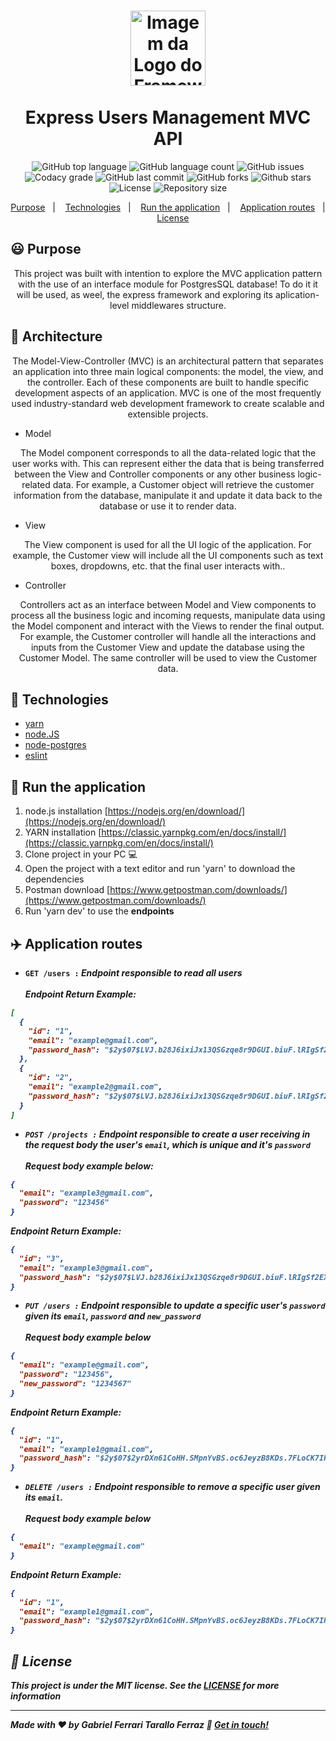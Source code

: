<h1 align="center">
  <img alt="Imagem da Logo do Framework express.js" src="https://upload.wikimedia.org/wikipedia/commons/6/64/Expressjs.png" height="120" /><br><br> Express Users Management MVC API
</h1>

<p align="center">
  <img alt="GitHub top language" src="https://img.shields.io/github/languages/top/gftf2011/express-mvc">
  
  <img alt="GitHub language count" src="https://img.shields.io/github/languages/count/gftf2011/express-mvc">
  
  <img alt="GitHub issues" src="https://img.shields.io/github/issues/gftf2011/express-mvc">

  <img alt="Codacy grade" src="https://img.shields.io/codacy/grade/57da729bfb76423189a1dd294ffdcb59">
  
  <img alt="GitHub last commit" src="https://img.shields.io/github/last-commit/gftf2011/express-mvc">

  <img alt="GitHub forks" src="https://img.shields.io/github/forks/gftf2011/express-mvc">

  <img alt="Github stars" src="https://img.shields.io/github/stars/gftf2011/express-mvc">

  <img alt="License" src="https://img.shields.io/github/license/gftf2011/express-mvc">

  <img alt="Repository size" src="https://img.shields.io/github/repo-size/gftf2011/express-mvc">
</p>

<p align="center">
  <a href="#smiley-purpose">Purpose</a>&nbsp;&nbsp;&nbsp;|&nbsp;&nbsp;&nbsp;
  <a href="#rocket-technologies">Technologies</a>&nbsp;&nbsp;&nbsp;|&nbsp;&nbsp;&nbsp;
  <a href="#car-run-the-application">Run the application</a>&nbsp;&nbsp;&nbsp;|&nbsp;&nbsp;&nbsp;
  <a href="#airplane-application-routes">Application routes</a>&nbsp;&nbsp;&nbsp;|&nbsp;&nbsp;&nbsp;
  <a href="#memo-license">License</a>
</p>

## :smiley: Purpose

<p align="center">
  This project was built with intention to explore the MVC application pattern with the use of an interface module for PostgresSQL database! To do it it will be used, as weel, the express framework and exploring its aplication-level middlewares structure.
</p>

## :hammer: Architecture

<p align="center">
  The Model-View-Controller (MVC) is an architectural pattern that separates an application into three main logical components: the model, the view, and the controller. Each of these components are built to handle specific development aspects of an application. MVC is one of the most frequently used industry-standard web development framework to create scalable and extensible projects.
</p>

-   Model
<p align="center">
  The Model component corresponds to all the data-related logic that the user works with. This can represent either the data that is being transferred between the View and Controller components or any other business logic-related data. For example, a Customer object will retrieve the customer information from the database, manipulate it and update it data back to the database or use it to render data.
</p>

-   View
<p align="center">
  The View component is used for all the UI logic of the application. For example, the Customer view will include all the UI components such as text boxes, dropdowns, etc. that the final user interacts with..
</p>

-   Controller
<p align="center">
  Controllers act as an interface between Model and View components to process all the business logic and incoming requests, manipulate data using the Model component and interact with the Views to render the final output. For example, the Customer controller will handle all the interactions and inputs from the Customer View and update the database using the Customer Model. The same controller will be used to view the Customer data.
</p>

## :rocket: Technologies

-   [yarn](https://classic.yarnpkg.com/lang/en/)
-   [node.JS](https://nodejs.org/en/)
-   [node-postgres](https://node-postgres.com/)
-   [eslint](https://eslint.org/)

## :car: Run the application

1.  node.js installation [https://nodejs.org/en/download/](https://nodejs.org/en/download/)
2.  YARN installation [https://classic.yarnpkg.com/en/docs/install/](https://classic.yarnpkg.com/en/docs/install/)
3.  Clone project in your PC :computer:
4.  Open the project with a text editor and run 'yarn' to download the dependencies
5.  Postman download [https://www.getpostman.com/downloads/](https://www.getpostman.com/downloads/)
6.  Run 'yarn dev' to use the <strong>endpoints<strong/>

## :airplane: Application routes

-   <strong>`GET /users :`<strong/> <i>Endpoint responsible to read all users<i/><br/><br/>
Endpoint Return Example:
```json
[
  {
    "id": "1",
    "email": "example@gmail.com",
    "password_hash": "$2y$07$LVJ.b28J6ixiJx13QSGzqe8r9DGUI.biuF.lRIgSf2EXALCtIITci"
  },
  {
    "id": "2",
    "email": "example2@gmail.com",
    "password_hash": "$2y$07$LVJ.b28J6ixiJx13QSGzqe8r9DGUI.biuF.lRIgSf2EXALCtIITci"
  }
]
```
-   <strong>`POST /projects :`<strong/> <i>Endpoint responsible to create a user receiving in the request body the user's `email`, which is unique and it's `password`<i/><br/><br/>
Request body example below:
```json
{
  "email": "example3@gmail.com",
  "password": "123456"
}
```
Endpoint Return Example:
```json
{
  "id": "3",
  "email": "example3@gmail.com",
  "password_hash": "$2y$07$LVJ.b28J6ixiJx13QSGzqe8r9DGUI.biuF.lRIgSf2EXALCtIITci"
}
```
-   <strong>`PUT /users :`<strong/> <i>Endpoint responsible to update a specific user's `password` given its `email`, `password` and `new_password`<i/><br/><br/>
Request body example below
```json
{
  "email": "example@gmail.com",
  "password": "123456",
  "new_password": "1234567"
}
```
Endpoint Return Example:
```json
{
  "id": "1",
  "email": "example1@gmail.com",
  "password_hash": "$2y$07$2yrDXn61CoHH.SMpnYvBS.oc6JeyzB8KDs.7FLoCK7IRThnxmdhBe"
}
```
-   <strong>`DELETE /users :`<strong/> <i>Endpoint responsible to remove a specific user given its `email`.<i/><br/><br/>
Request body example below
```json
{
  "email": "example@gmail.com"
}
```
Endpoint Return Example:
```json
{
  "id": "1",
  "email": "example1@gmail.com",
  "password_hash": "$2y$07$2yrDXn61CoHH.SMpnYvBS.oc6JeyzB8KDs.7FLoCK7IRThnxmdhBe"
}
```

## :memo: License

This project is under the MIT license. See the [LICENSE](https://github.com/gftf2011/express-mvc/blob/master/LICENSE) for more information

---
Made with ♥ by Gabriel Ferrari Tarallo Ferraz :wave: [Get in touch!](https://www.linkedin.com/in/gabriel-ferrari-tarallo-ferraz-7a4218135/)
